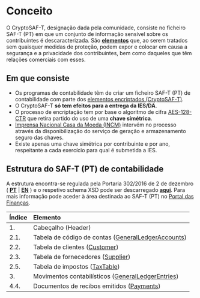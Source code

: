 # Conceito

O CryptoSAF-T, designação dada pela comunidade, consiste no ficheiro SAF-T \(PT\) em que um conjunto de informação sensível sobre os contribuintes é descaracterizada. São [**elementos**](informacao-tecnica/cryptosaf-t/elementos.md) que, ao serem tratados sem quaisquer medidas de proteção, podem expor e colocar em causa a segurança e a privacidade dos contribuintes, bem como daqueles que têm relações comerciais com esses.

## Em que consiste

* Os programas de contabilidade têm de criar um ficheiro SAF-T \(PT\) de contabilidade com parte dos [elementos encriptados \(CryptoSAF-T\)](informacao-tecnica/cryptosaf-t/elementos.md).
* O CryptoSAF-T **só tem efeitos para a entrega da IES/DA**.
* O processo de encriptação tem por base o algoritmo de cifra [AES-128-CTR](informacao-tecnica/webservice/chave-simetrica.md#aes-128-ctr) que retira partido do uso de uma **chave simétrica**.
* [Imprensa Nacional Casa da Moeda \(INCM\)](https://www.incm.pt/) intervém no processo através da disponibilização do serviço de geração e armazenamento seguro das chaves.
* Existe apenas uma chave simétrica por contribuinte e por ano, respeitante a cada exercício para qual é submetida a IES.

## Estrutura do SAF-T \(PT\) de contabilidade

A estrutura encontra-se regulada pela Portaria 302/2016 de 2 de dezembro \( [**PT**](https://info.portaldasfinancas.gov.pt/pt/informacao_fiscal/legislacao/diplomas_legislativos/Documents/Portaria_302_2016.pdf) \| [**EN**](https://info.portaldasfinancas.gov.pt/pt/docs/Portug_tax_system/Documents/Ordinance_No_302_2016_of_the_2nd_December.pdf) \) e o respetivo schema XSD pode ser descarregado [**aqui**](https://info.portaldasfinancas.gov.pt/apps/saft-pt04/saftpt1.04_01.xsd). Para mais informação pode aceder à área destinada ao SAF-T \(PT\) no [Portal das Finanças](https://info.portaldasfinancas.gov.pt/pt/apoio_contribuinte/SAFT_PT/Paginas/news-saf-t-pt.aspx).

| Índice | Elemento |
| :--- | :--- |
| 1. | Cabeçalho \(Header\) |
| 2.1. | Tabela de código de contas \([GeneralLedgerAccounts](informacao-tecnica/cryptosaf-t/elementos.md#2-1-tabela-de-codigos-de-contas-generalledgeraccounts)\) |
| 2.2. | Tabela de clientes \([Customer](informacao-tecnica/cryptosaf-t/elementos.md#2-2-tabela-de-clientes-customer)\) |
| 2.3. | Tabela de fornecedores \([Supplier](informacao-tecnica/cryptosaf-t/elementos.md#2-3-tabela-de-fornecedores-supplier)\) |
| 2.5. | Tabela de impostos \([TaxTable](informacao-tecnica/cryptosaf-t/elementos.md#2-5-tabela-de-impostos-taxtable)\) |
| 3. | Movimentos contabilísticos \([GeneralLedgerEntries](informacao-tecnica/cryptosaf-t/elementos.md#3-tabela-de-movimentos-contabilisticos-generalledgerentries)\) |
| 4.4. | Documentos de recibos emitidos \([Payments](informacao-tecnica/cryptosaf-t/elementos.md#4-4-tabela-de-documentos-de-recibos-emitidos-payments)\) |

